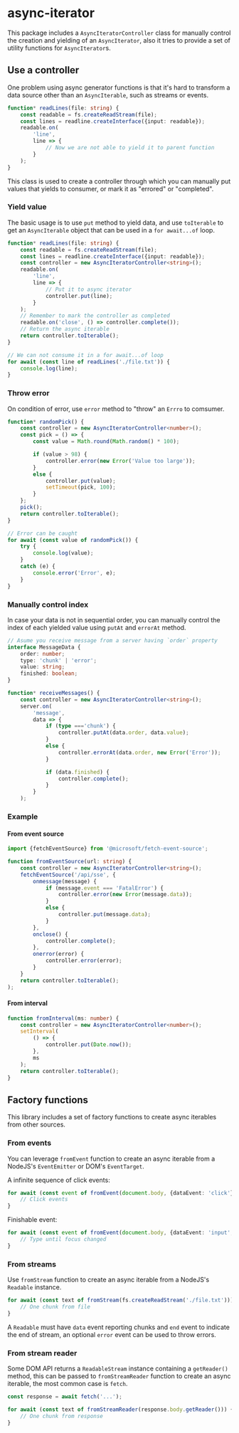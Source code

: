 # async-iterator

This package includes a `AsyncIteratorController` class for manually control the creation and yielding of an `AsyncIterator`, also it tries to provide a set of utility functions for `AsyncIterator`s.

## Use a controller

One problem using async generator functions is that it's hard to transform a data source other than an `AsyncIterable`, such as streams or events.

```ts
function* readLines(file: string) {
    const readable = fs.createReadStream(file);
    const lines = readline.createInterface({input: readable});
    readable.on(
        'line',
        line => {
            // Now we are not able to yield it to parent function
        }
    );
}
```

This class is used to create a controller through which you can manually put values that yields to consumer, or mark it as "errored" or "completed".

### Yield value

The basic usage is to use `put` method to yield data, and use `toIterable` to get an `AsyncIterable` object that can be used in a `for await...of` loop.

```ts
function* readLines(file: string) {
    const readable = fs.createReadStream(file);
    const lines = readline.createInterface({input: readable});
    const controller = new AsyncIteratorController<string>();
    readable.on(
        'line',
        line => {
            // Put it to async iterator
            controller.put(line);
        }
    );
    // Remember to mark the controller as completed
    readable.on('close', () => controller.complete());
    // Return the async iterable
    return controller.toIterable();
}

// We can not consume it in a for await...of loop
for await (const line of readLines('./file.txt')) {
    console.log(line);
}
```

### Throw error

On condition of error, use `error` method to "throw" an `Errro` to comsumer.

```ts
function* randomPick() {
    const controller = new AsyncIteratorController<number>();
    const pick = () => {
        const value = Math.round(Math.random() * 100);

        if (value > 98) {
            controller.error(new Error('Value too large'));
        }
        else {
            controller.put(value);
            setTimeout(pick, 100);
        }
    };
    pick();
    return controller.toIterable();
}

// Error can be caught
for await (const value of randomPick()) {
    try {
        console.log(value);
    }
    catch (e) {
        console.error('Error', e);
    }
}
```

### Manually control index

In case your data is not in sequential order, you can manually control the index of each yielded value using `putAt` and `errorAt` method.

```ts
// Asume you receive message from a server having `order` property
interface MessageData {
    order: number;
    type: 'chunk' | 'error';
    value: string;
    finished: boolean;
}

function* receiveMessages() {
    const controller = new AsyncIteratorController<string>();
    server.on(
        'message',
        data => {
            if (type ==='chunk') {
                controller.putAt(data.order, data.value);
            }
            else {
                controller.errorAt(data.order, new Error('Error'));
            }

            if (data.finished) {
                controller.complete();
            }
        }
    );
```

### Example

#### From event source

```ts
import {fetchEventSource} from '@microsoft/fetch-event-source';

function fromEventSource(url: string) {
    const controller = new AsyncIteratorController<string>();
    fetchEventSource('/api/sse', {
        onmessage(message) {
            if (message.event === 'FatalError') {
                controller.error(new Error(message.data));
            }
            else {
                controller.put(message.data);
            }
        },
        onclose() {
            controller.complete();
        },
        onerror(error) {
            controller.error(error);
        }
    }
    return controller.toIterable();
);
```

#### From interval

```ts
function fromInterval(ms: number) {
    const controller = new AsyncIteratorController<number>();
    setInterval(
        () => {
            controller.put(Date.now());
        },
        ms
    );
    return controller.toIterable();
}
```

## Factory functions

This library includes a set of factory functions to create async iterables from other sources.

### From events

You can leverage `fromEvent` function to create an async iterable from a NodeJS's `EventEmitter` or DOM's `EventTarget`.

A infinite sequence of click events:

```ts
for await (const event of fromEvent(document.body, {dataEvent: 'click'})) {
    // Click events
}
```

Finishable event:

```ts
for await (const event of fromEvent(document.body, {dataEvent: 'input', finishEvent: 'change'})) {
    // Type until focus changed
}
```

### From streams

Use `fromStream` function to create an async iterable from a NodeJS's `Readable` instance.

```ts
for await (const text of fromStream(fs.createReadStream('./file.txt'))) {
    // One chunk from file
}
```

A `Readable` must have `data` event reporting chunks and `end` event to indicate the end of stream, an optional `error` event can be used to throw errors.

### From stream reader

Some DOM API returns a `ReadableStream` instance containing a `getReader()` method, this can be passed to `fromStreamReader` function to create an async iterable, the most common case is `fetch`.

```ts
const response = await fetch('...');

for await (const text of fromStreamReader(response.body.getReader())) {
    // One chunk from response
}
```
